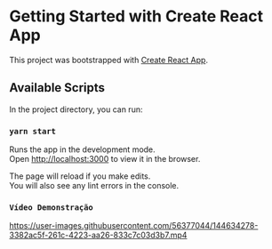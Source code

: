 # Getting Started with Create React App

This project was bootstrapped with [Create React App](https://github.com/facebook/create-react-app).

## Available Scripts

In the project directory, you can run:

### `yarn start`

Runs the app in the development mode.\
Open [http://localhost:3000](http://localhost:3000) to view it in the browser.

The page will reload if you make edits.\
You will also see any lint errors in the console.

### `Vídeo Demonstração`

https://user-images.githubusercontent.com/56377044/144634278-3382ac5f-261c-4223-aa26-833c7c03d3b7.mp4
